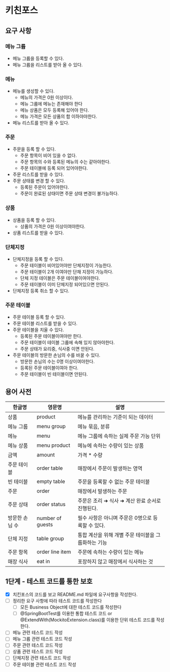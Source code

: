 # 키친포스

## 요구 사항
### 메뉴 그륩
+ 메뉴 그륩을 등록할 수 있다.
+ 메뉴 그륩을 리스트를 받아 올 수 있다.

### 메뉴
+ 메뉴를 생성할 수 있다.
  + 메뉴의 가격은 0원 이상이다.
  + 메뉴 그륩에 메뉴는 존재해야 한다
  + 메뉴 상품은 모두 등록해 있어야 한다.
  + 메뉴 가격은 모든 상품의 합 이하야야한다.
+ 메뉴 리스트를 받아 올 수 있다.

### 주문
+ 주문을 등록 할 수 있다.
  + 주문 항목이 비어 있을 수 없다.
  + 주문 항목의 수와 등록된 메뉴의 수는 같아야한다.
  + 주문 테이블에 등록 되어 있어야한다.
+ 주문 리스트를 받을 수 있다.
+ 주문 상태를 변경 할 수 있다.
  + 등록된 주문이 있어야한다.
  + 주문이 완료된 상태이면 주문 상태 변경이 불가능하다.
### 상품
+ 상품을 등록 할 수 있다.
  + 상품의 가격은 0원 이상이여야한다.
+ 상품 리스트를 받을 수 있다.

### 단체지정
+ 단체지정을 등록 할 수 있다.
  + 주문 테이블이 비어있어야만 단체지정이 가능한다.
  + 주문 테이블이 2개 이여야만 단채 지정이 가능하다.
  + 단체 지정 테이블은 주문 테이블이여야한다.
  + 주문 테이블이 이미 단체지정 되어있으면 안된다.
+ 단체지정 등록 취소 할 수 있다.

### 주문 테이블
+ 주문 테이블 등록 할 수 있다.
+ 주문 테이블 리스트를 받을 수 있다.
+ 주문 테이블을 치울 수 있다.
  + 등록된 주문 테이블이여야만 한다.
  + 주문 테이블이 테이블 그륩에 속해 있지 않아야한다.
  + 주문 상태가 요리중, 식사중 이면 안된다.
+ 주문 테이블의 방문한 손님의 수를 바꿀 수 있다.
  + 방문한 손님의 수는 0명 이상이여야한다.
  + 등록된 주문 테이블이여아 한다.
  + 주문 테이블이 빈 테이블이면 안된다.


## 용어 사전

| 한글명 | 영문명 | 설명 |
| --- | --- | --- |
| 상품 | product | 메뉴를 관리하는 기준이 되는 데이터 |
| 메뉴 그룹 | menu group | 메뉴 묶음, 분류 |
| 메뉴 | menu | 메뉴 그룹에 속하는 실제 주문 가능 단위 |
| 메뉴 상품 | menu product | 메뉴에 속하는 수량이 있는 상품 |
| 금액 | amount | 가격 * 수량 |
| 주문 테이블 | order table | 매장에서 주문이 발생하는 영역 |
| 빈 테이블 | empty table | 주문을 등록할 수 없는 주문 테이블 |
| 주문 | order | 매장에서 발생하는 주문 |
| 주문 상태 | order status | 주문은 조리 ➜ 식사 ➜ 계산 완료 순서로 진행된다. |
| 방문한 손님 수 | number of guests | 필수 사항은 아니며 주문은 0명으로 등록할 수 있다. |
| 단체 지정 | table group | 통합 계산을 위해 개별 주문 테이블을 그룹화하는 기능 |
| 주문 항목 | order line item | 주문에 속하는 수량이 있는 메뉴 |
| 매장 식사 | eat in | 포장하지 않고 매장에서 식사하는 것 |

## 1단계 - 테스트 코드를 통한 보호
- [X] 치킨포스의 코드를 보고 README.md 파일에 요구사항을 작성한다.
- [ ] 정리한 요구 사항에 따라 테스트 코드를 작성한다
  - [ ] 모든 Business Object에 대한 테스트 코드를 작성한다
  - [ ] @SpringBootTest를 이용한 통합 테스트 코드 or @ExtendWith(MockitoExtension.class)를 이용한 단위 테스트 코드를 작성한다.
- [ ] 메뉴 관련 테스트 코드 작성
- [ ] 메뉴 그륩 관련 테스트 코드 작성
- [ ] 주문 관련 테스트 코드 작성
- [ ] 상품 관련 테스트 코드 작성
- [ ] 단체지정 관련 테스트 코드 작성
- [ ] 주문 테이블 관련 테스트 코드 작성

